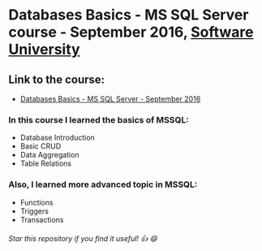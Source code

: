 # Databases Basics - MS SQL Server course - September 2016, [Software University](https://softuni.bg/ "Software University")

## Link to the course: 
* [Databases Basics - MS SQL Server - September 2016](https://softuni.bg/trainings/1449/databases-basics-sqlserver-september-2016 "Databases Basics - MS SQL Server - September 2016")

### In this course I learned the basics of MSSQL:

* Database Introduction
* Basic CRUD
* Data Aggregation
* Table Relations

### Also, I learned more advanced topic in MSSQL:

* Functions
* Triggers
* Transactions

###### Star this repository if you find it useful! :thumbsup: :smile:
